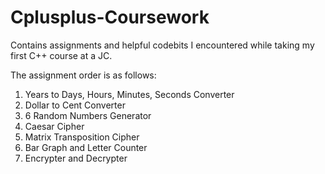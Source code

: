 Cplusplus-Coursework
====================

Contains assignments and helpful codebits I encountered while taking my first C++ course at a JC.

The assignment order is as follows:

1) Years to Days, Hours, Minutes, Seconds Converter
2) Dollar to Cent Converter
3) 6 Random Numbers Generator
4) Caesar Cipher
5) Matrix Transposition Cipher
6) Bar Graph and Letter Counter
7) Encrypter and Decrypter

